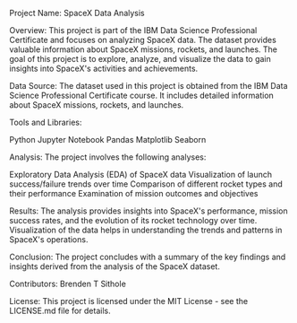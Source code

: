Project Name: SpaceX Data Analysis


Overview:
This project is part of the IBM Data Science Professional Certificate and focuses on analyzing SpaceX data. The dataset provides valuable information about SpaceX missions, rockets, and launches. The goal of this project is to explore, analyze, and visualize the data to gain insights into SpaceX's activities and achievements.



Data Source:
The dataset used in this project is obtained from the IBM Data Science Professional Certificate course. It includes detailed information about SpaceX missions, rockets, and launches.

Tools and Libraries:

Python
Jupyter Notebook
Pandas
Matplotlib
Seaborn

Analysis:
The project involves the following analyses:

Exploratory Data Analysis (EDA) of SpaceX data
Visualization of launch success/failure trends over time
Comparison of different rocket types and their performance
Examination of mission outcomes and objectives

Results:
The analysis provides insights into SpaceX's performance, mission success rates, and the evolution of its rocket technology over time. Visualization of the data helps in understanding the trends and patterns in SpaceX's operations.

Conclusion:
The project concludes with a summary of the key findings and insights derived from the analysis of the SpaceX dataset.


Contributors:
Brenden T Sithole

License:
This project is licensed under the MIT License - see the LICENSE.md file for details.

